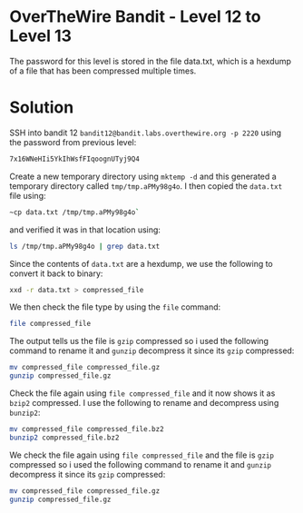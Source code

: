 # OverTheWire Bandit - Level 12 to Level 13
The password for this level is stored in the file data.txt, which is a hexdump of a file that has been compressed multiple times.
# Solution
SSH into bandit 12 `bandit12@bandit.labs.overthewire.org -p 2220` using the password from previous level:
```bash
7x16WNeHIi5YkIhWsfFIqoognUTyj9Q4
```
Create a new temporary directory using `mktemp -d` and this generated a temporary directory called `tmp/tmp.aPMy98g4o`. I then copied the `data.txt` file using:

```bash
~cp data.txt /tmp/tmp.aPMy98g4o`
````
and verified it was in that location using:
```bash
ls /tmp/tmp.aPMy98g4o | grep data.txt
````
Since the contents of `data.txt` are a hexdump, we use the following to convert it back to binary:
```bash
xxd -r data.txt > compressed_file
````
We then check the file type by using the `file` command:

```bash
file compressed_file
````
The output tells us the file is `gzip` compressed so i used the following command to rename it and `gunzip` decompress it since its `gzip` compressed:
```bash
mv compressed_file compressed_file.gz
gunzip compressed_file.gz
````
Check the file again using `file compressed_file` and it now shows it as `bzip2` compressed. I use the following to rename and decompress using `bunzip2`:
```bash
mv compressed_file compressed_file.bz2
bunzip2 compressed_file.bz2
````
We check the file again using `file compressed_file` and the file is `gzip` compressed so i used the following command to rename it and `gunzip` decompress it since its `gzip` compressed:
```bash
mv compressed_file compressed_file.gz
gunzip compressed_file.gz
